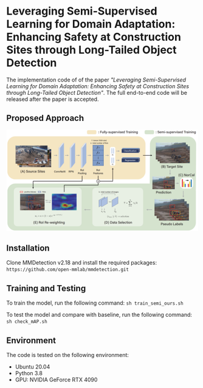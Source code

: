 # Leveraging Semi-Supervised Learning for Domain Adaptation: Enhancing Safety at Construction Sites through Long-Tailed Object Detection
The implementation code of of the paper _"Leveraging Semi-Supervised Learning for Domain Adaptation: Enhancing Safety at Construction Sites through Long-Tailed Object Detection"_.
The full end-to-end code will be released after the paper is accepted.
## Proposed Approach
![alt text](figures/proposed_approach.png)

## Installation
Clone MMDetection v2.18 and install the required packages:
```https://github.com/open-mmlab/mmdetection.git```

## Training and Testing
To train the model, run the following command:
```sh train_semi_ours.sh```

To test the model and compare with baseline, run the following command:
```sh check_mAP.sh```

## Environment
The code is tested on the following environment:
- Ubuntu 20.04
- Python 3.8
- GPU: NVIDIA GeForce RTX 4090


